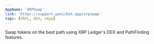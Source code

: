 ```yaml
---
AppName: 'XRPSwap'
link: 'https://support.panicbot.app/xrpswap'
tags: [XRPL, DEX, xApp]
---
```


Swap tokens on the best path using XRP Ledger's DEX and PathFinding features.
